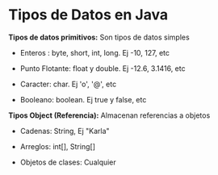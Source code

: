 # Tipos de Datos en Java

**Tipos de datos primitivos:** Son tipos de datos simples

- Enteros : byte, short, int, long. Ej -10, 127, etc

- Punto Flotante: float y double. Ej -12.6, 3.1416, etc

- Caracter: char. Ej 'o', '@', etc

- Booleano: boolean. Ej true y false, etc

**Tipos Object (Referencia):** Almacenan referencias a objetos

- Cadenas: String, Ej "Karla"

- Arreglos: int[], String[]

- Objetos de clases: Cualquier